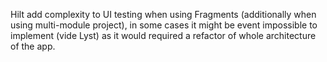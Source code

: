 Hilt add complexity to UI testing when using Fragments (additionally when using multi-module project), in some cases it
might be event impossible to implement (vide Lyst) as it would required a refactor of whole architecture of the app.
